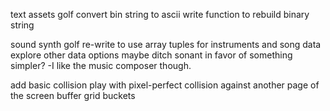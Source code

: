 text assets golf
    convert bin string to ascii
    write function to rebuild binary string
    
sound synth golf
    re-write to use array tuples for instruments and song data
    explore other data options
    maybe ditch sonant in favor of something simpler? -I like the music composer though.
    
add basic collision
    play with pixel-perfect collision against another page of the screen buffer
    grid buckets
    

